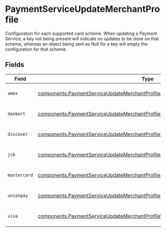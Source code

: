 # PaymentServiceUpdateMerchantProfile

Configuration for each supported card scheme.
When updating a Payment Service, a key not being present will
indicate no updates to be done on that scheme, whereas an object being
sent as Null for a key will empty the configuration for that scheme.


## Fields

| Field                                                                                                                                                                                      | Type                                                                                                                                                                                       | Required                                                                                                                                                                                   | Description                                                                                                                                                                                |
| ------------------------------------------------------------------------------------------------------------------------------------------------------------------------------------------ | ------------------------------------------------------------------------------------------------------------------------------------------------------------------------------------------ | ------------------------------------------------------------------------------------------------------------------------------------------------------------------------------------------ | ------------------------------------------------------------------------------------------------------------------------------------------------------------------------------------------ |
| `amex`                                                                                                                                                                                     | [components.PaymentServiceUpdateMerchantProfileSingleScheme](../../models/components/paymentserviceupdatemerchantprofilesinglescheme.md)                                                   | :heavy_minus_sign:                                                                                                                                                                         | Merchant profile for Amex.                                                                                                                                                                 |
| `dankort`                                                                                                                                                                                  | [components.PaymentServiceUpdateMerchantProfileMerchantProfileSingleScheme](../../models/components/paymentserviceupdatemerchantprofilemerchantprofilesinglescheme.md)                     | :heavy_minus_sign:                                                                                                                                                                         | Merchant profile for Dankort.                                                                                                                                                              |
| `discover`                                                                                                                                                                                 | [components.PaymentServiceUpdateMerchantProfileDiscoverMerchantProfileSingleScheme](../../models/components/paymentserviceupdatemerchantprofilediscovermerchantprofilesinglescheme.md)     | :heavy_minus_sign:                                                                                                                                                                         | Merchant profile for Discover.                                                                                                                                                             |
| `jcb`                                                                                                                                                                                      | [components.PaymentServiceUpdateMerchantProfileJcbMerchantProfileSingleScheme](../../models/components/paymentserviceupdatemerchantprofilejcbmerchantprofilesinglescheme.md)               | :heavy_minus_sign:                                                                                                                                                                         | Merchant profile for JCB.                                                                                                                                                                  |
| `mastercard`                                                                                                                                                                               | [components.PaymentServiceUpdateMerchantProfileMastercardMerchantProfileSingleScheme](../../models/components/paymentserviceupdatemerchantprofilemastercardmerchantprofilesinglescheme.md) | :heavy_minus_sign:                                                                                                                                                                         | Merchant profile for Mastercard.                                                                                                                                                           |
| `unionpay`                                                                                                                                                                                 | [components.PaymentServiceUpdateMerchantProfileUnionpayMerchantProfileSingleScheme](../../models/components/paymentserviceupdatemerchantprofileunionpaymerchantprofilesinglescheme.md)     | :heavy_minus_sign:                                                                                                                                                                         | Merchant profile for UnionPay.                                                                                                                                                             |
| `visa`                                                                                                                                                                                     | [components.PaymentServiceUpdateMerchantProfileVisaMerchantProfileSingleScheme](../../models/components/paymentserviceupdatemerchantprofilevisamerchantprofilesinglescheme.md)             | :heavy_minus_sign:                                                                                                                                                                         | Merchant profile for Visa.                                                                                                                                                                 |